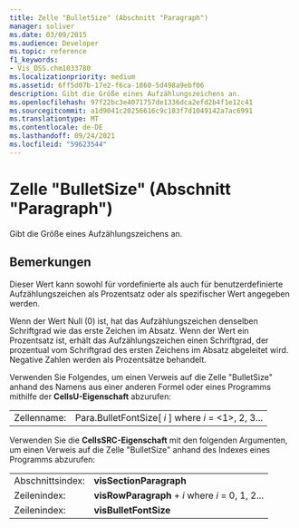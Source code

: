 ```yaml
---
title: Zelle "BulletSize" (Abschnitt "Paragraph")
manager: soliver
ms.date: 03/09/2015
ms.audience: Developer
ms.topic: reference
f1_keywords:
- Vis_DSS.chm1033780
ms.localizationpriority: medium
ms.assetid: 6ff5d07b-17e2-f6ca-1860-5d498a9ebf06
description: Gibt die Größe eines Aufzählungszeichens an.
ms.openlocfilehash: 97f22bc3e4071757de1336dca2efd2b4f1e12c41
ms.sourcegitcommit: a1d9041c20256616c9c183f7d1049142a7ac6991
ms.translationtype: MT
ms.contentlocale: de-DE
ms.lasthandoff: 09/24/2021
ms.locfileid: "59623544"
---
```

# <a name="bulletsize-cell-paragraph-section"></a>Zelle "BulletSize" (Abschnitt "Paragraph")

Gibt die Größe eines Aufzählungszeichens an. 
  
## <a name="remarks"></a>Bemerkungen

Dieser Wert kann sowohl für vordefinierte als auch für benutzerdefinierte Aufzählungszeichen als Prozentsatz oder als spezifischer Wert angegeben werden. 
  
Wenn der Wert Null (0) ist, hat das Aufzählungszeichen denselben Schriftgrad wie das erste Zeichen im Absatz. Wenn der Wert ein Prozentsatz ist, erhält das Aufzählungszeichen einen Schriftgrad, der prozentual vom Schriftgrad des ersten Zeichens im Absatz abgeleitet wird. Negative Zahlen werden als Prozentsätze behandelt.
  
Verwenden Sie Folgendes, um einen Verweis auf die Zelle "BulletSize" anhand des Namens aus einer anderen Formel oder eines Programms mithilfe der **CellsU-Eigenschaft** abzurufen: 
  
|||
|:-----|:-----|
| Zellenname:  <br/> | Para.BulletFontSize[  *i*  ] where  *i*  = <1>, 2, 3...  <br/> |
   
Verwenden Sie die **CellsSRC-Eigenschaft** mit den folgenden Argumenten, um einen Verweis auf die Zelle "BulletSize" anhand des Indexes eines Programms abzurufen: 
  
|||
|:-----|:-----|
| Abschnittsindex:  <br/> |**visSectionParagraph** <br/> |
| Zeilenindex:  <br/> |**visRowParagraph**  +   *i* where *i* = 0, 1, 2...  <br/> |
| Zeilenindex:  <br/> |**visBulletFontSize** <br/> |
   

